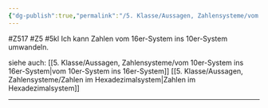 ```yaml
---
{"dg-publish":true,"permalink":"/5. Klasse/Aussagen, Zahlensysteme/vom 16er-System ins 10er-System/"}
---
```


#Z517 #Z5 #5kl
Ich kann Zahlen vom 16er-System ins 10er-System umwandeln.

siehe auch:
[[5. Klasse/Aussagen, Zahlensysteme/vom 10er-System ins 16er-System\|vom 10er-System ins 16er-System]]
[[5. Klasse/Aussagen, Zahlensysteme/Zahlen im Hexadezimalsystem\|Zahlen im Hexadezimalsystem]]
___
